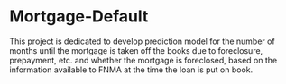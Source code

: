 # Mortgage-Default
This project is dedicated to develop prediction model for the number of months until the mortgage is taken off the books due to foreclosure, prepayment, etc. and whether the mortgage is foreclosed, based on the information available to FNMA at the time the loan is put on book.
